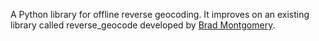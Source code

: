 
A Python library for offline reverse geocoding. It improves on an existing library called reverse_geocode developed by [Brad Montgomery](https://gist.github.com/bradmontgomery).
